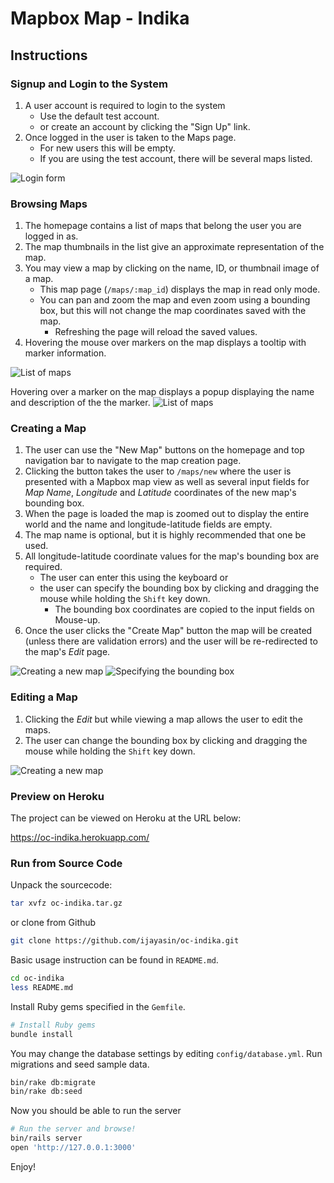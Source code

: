 # Mapbox Map - Indika

## Instructions

### Signup and Login to the System
1. A user account is required to login to the system
   - Use the default test account.
   - or create an account by clicking the "Sign Up" link.
2. Once logged in the user is taken to the Maps page.
   - For new users this will be empty.
   - If you are using the test account, there will be several maps listed.

![Login form](doc/images/screenshot-login.png)



### Browsing Maps
1. The homepage contains a list of maps that belong the user you are logged in as.
2. The map thumbnails in the list give an approximate representation of the map.
3. You may view a map by clicking on the name, ID, or thumbnail image of a map.
   - This map page (`/maps/:map_id`) displays the map in read only mode.
   - You can pan and zoom the map and even zoom using a bounding box, but this will not change
     the map coordinates saved with the map.
     - Refreshing the page will reload the saved values.
4. Hovering the mouse over markers on the map displays a tooltip with marker information.

![List of maps](doc/images/screenshot-maps.png)


Hovering over a marker on the map displays a popup displaying the name and description of the
the marker.
![List of maps](doc/images/screenshot-maps-show-marker_popup.png)



### Creating a Map
1. The user can use the "New Map" buttons on the homepage and top navigation bar to navigate to the map creation page.
2. Clicking the button takes the user to `/maps/new` where the user is presented with
   a Mapbox map view as well as several input fields for *Map Name*, *Longitude*
   and *Latitude* coordinates of the new map's bounding box.
3. When the page is loaded the map is zoomed out to display the entire world and the name and longitude-latitude fields are empty. 
4. The map name is optional, but it is highly recommended that one be used.
5. All longitude-latitude coordinate values for the map's bounding box are required.
   - The user can enter this using the keyboard or
   - the user can specify the bounding box by clicking and dragging the mouse while holding the
     `Shift` key down.
     - The bounding box coordinates are copied to the input fields on Mouse-up.
6. Once the user clicks the "Create Map" button the map will be created (unless there are validation errors)
   and the user will be re-redirected to the map's *Edit* page.

![Creating a new map](doc/images/screenshot-maps-new.png)
![Specifying the bounding box](doc/images/screenshot-maps-new-bounding_box.png)



### Editing a Map
1. Clicking the *Edit* but while viewing a map allows the user to edit the maps.
2. The user can change the bounding box by clicking and dragging the mouse while holding
    the `Shift` key down.

![Creating a new map](doc/images/screenshot-maps-edit-map_bounding_box.png)



### Preview on Heroku

The project can be viewed on Heroku at the URL below:

https://oc-indika.herokuapp.com/



### Run from Source Code

Unpack the sourcecode:
```bash
tar xvfz oc-indika.tar.gz
```

or clone from Github

```bash
git clone https://github.com/ijayasin/oc-indika.git
```

Basic usage instruction can be found in `README.md`.

```bash
cd oc-indika
less README.md
```

Install Ruby gems specified in the `Gemfile`.

```bash
# Install Ruby gems
bundle install
```

You may change the database settings by editing `config/database.yml`.
Run migrations and seed sample data.

```bash
bin/rake db:migrate
bin/rake db:seed
```

Now you should be able to run the server

```bash
# Run the server and browse!
bin/rails server
open 'http://127.0.0.1:3000'
```

Enjoy!
